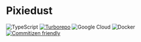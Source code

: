 # Pixiedust

![TypeScript](https://img.shields.io/badge/typescript-%23007ACC.svg?style=flat&logo=typescript&logoColor=white) [![Turborepo](https://img.shields.io/badge/Turborepo-%230F0813.svg?style=flat&logo=Turborepo)](https://turbo.build/) ![Google Cloud](https://img.shields.io/badge/GoogleCloud-%234285F4.svg?style=flat&logo=google-cloud&logoColor=white) ![Docker](https://img.shields.io/badge/docker-%230db7ed.svg?style=flat&logo=docker&logoColor=white) [![Commitizen friendly](https://img.shields.io/badge/commitizen-friendly-brightgreen.svg?style=flat)](http://commitizen.github.io/cz-cli/)
